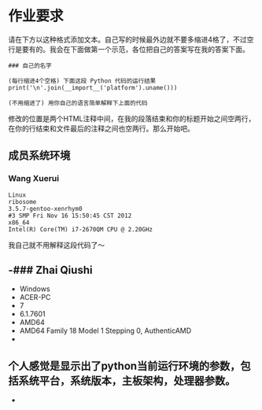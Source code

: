 ﻿# 作业要求

请在下方以这种格式添加文本。自己写的时候最外边就不要多缩进4格了，不过空行是要有的。我会在下面做第一个示范，各位把自己的答案写在我的答案下面。

    ### 自己的名字

    (每行缩进4个空格) 下面这段 Python 代码的运行结果
    print('\n'.join(__import__('platform').uname()))

    (不用缩进了) 用你自己的语言简单解释下上面的代码

修改的位置是两个HTML注释中间，在我的段落结束和你的标题开始之间空两行，在你的行结束和文件最后的注释之间也空两行。那么开始吧。


## 成员系统环境

<!-- 从这里开始添加你的答案 -->

### Wang Xuerui

    Linux
    ribosome
    3.5.7-gentoo-xenrhym0
    #3 SMP Fri Nov 16 15:50:45 CST 2012
    x86_64
    Intel(R) Core(TM) i7-2670QM CPU @ 2.20GHz

我自己就不用解释这段代码了～


-### Zhai Qiushi
-
-    Windows
-    ACER-PC
-    7
-    6.1.7601
-    AMD64
-    AMD64 Family 18 Model 1 Stepping 0, AuthenticAMD
-
个人感觉是显示出了python当前运行环境的参数，包括系统平台，系统版本，主板架构，处理器参数。
-
-
<!-- vim:set ai et ts=4 sw=4 sts=4 ff=unix fenc=utf-8 syn=markdown: -->
